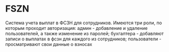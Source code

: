 # FSZN
Система учета выплат в ФСЗН для сотрудников. Имеются три роли, по которым проходит авторизация: админ - добавление и удаление пользователей, а также изменение из паролей; бухгалтера - добавляют записи о выплатах в фсзн для каждого из сотрудников; пользователи - просматривают свои данные о взносах
